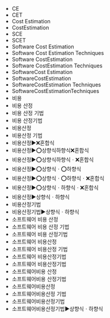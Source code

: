 ﻿- CE
- CET
- Cost Estimation
- CostEstimation
- SCE
- SCET
- Software Cost Estimation
- Software Cost Estimation Techniques
- Software CostEstimation
- Software CostEstimation Techniques
- SoftwareCost Estimation
- SoftwareCostEstimation
- SoftwareCostEstimation Techniques
- SoftwareCostEstimationTechniques
- 비용
- 비용 산정
- 비용 산정 기법
- 비용 산정기법
- 비용산정
- 비용산정 기법
- 비용산정▶️❌혼합식
- 비용산정▶️⭕상향식하향식❌혼합식
- 비용산정▶️⭕상향식하향식ㆍ❌혼합식
- 비용산정▶️⭕상향식ㆍ⭕하향식
- 비용산정▶️⭕상향식ㆍ⭕하향식ㆍ❌혼합식
- 비용산정▶️⭕상향식ㆍ하향식ㆍ❌혼합식
- 비용산정▶️상향식ㆍ하향식
- 비용산정기법
- 비용산정기법▶️상향식ㆍ하향식
- 소프트웨어 비용 산정
- 소프트웨어 비용 산정 기법
- 소프트웨어 비용 산정기법
- 소프트웨어 비용산정
- 소프트웨어 비용산정 기법
- 소프트웨어 비용산정기법
- 소프트웨어 비용산정기법
- 소프트웨어비용 산정
- 소프트웨어비용 산정기법
- 소프트웨어비용산정
- 소프트웨어비용산정 기법
- 소프트웨어비용산정기법
- 소프트웨어비용산정기법▶️상향식ㆍ하향식
